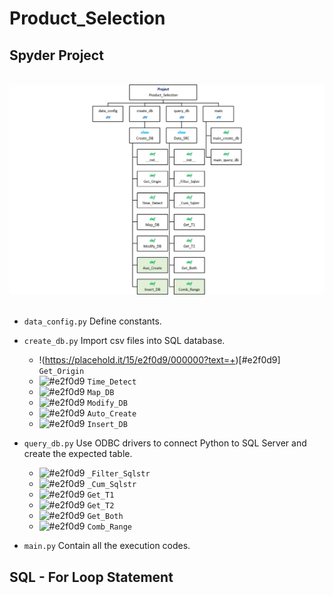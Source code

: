 # Product_Selection

## Spyder Project
<br>
<div align=center><img src="https://github.com/lclh813/Product_Selection/blob/master/0_Pic/P_0_Project_Structure.png"/></div>
<br>

- ```data_config.py``` Define constants.
- ```create_db.py``` Import csv files into SQL database.

  * !(https://placehold.it/15/e2f0d9/000000?text=+)[#e2f0d9] ```Get_Origin```
  * ![#e2f0d9](https://placehold.it/15/00b050/000000?text=+) ```Time_Detect```
  * ![#e2f0d9](https://placehold.it/15/00b050/000000?text=+) ```Map_DB```
  * ![#e2f0d9](https://placehold.it/15/00b050/000000?text=+) ```Modify_DB```
  * ![#e2f0d9](https://placehold.it/15/00b050/000000?text=+) ```Auto_Create```
  * ![#e2f0d9](https://placehold.it/15/00b050/000000?text=+) ```Insert_DB```
  
- ```query_db.py``` Use ODBC drivers to connect Python to SQL Server and create the expected table.

  * ![#e2f0d9](https://placehold.it/15/00b050/000000?text=+) ```_Filter_Sqlstr```
  * ![#e2f0d9](https://placehold.it/15/00b050/000000?text=+) ```_Cum_Sqlstr```
  * ![#e2f0d9](https://placehold.it/15/00b050/000000?text=+) ```Get_T1```
  * ![#e2f0d9](https://placehold.it/15/00b050/000000?text=+) ```Get_T2```
  * ![#e2f0d9](https://placehold.it/15/00b050/000000?text=+) ```Get_Both```
  * ![#e2f0d9](https://placehold.it/15/00b050/000000?text=+) ```Comb_Range```

- ```main.py``` Contain all the execution codes.

## SQL - For Loop Statement


